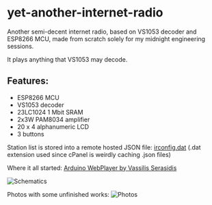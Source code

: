 # yet-another-internet-radio

Another semi-decent internet radio, based on VS1053 decoder and ESP8266 MCU, made from scratch solely for my midnight engineering sessions.

It plays anything that VS1053 may decode.

## Features:
- ESP8266 MCU
- VS1053 decoder
- 23LC1024 1 Mbit SRAM
- 2x3W PAM8034 amplifier
- 20 x 4 alphanumeric LCD
- 3 buttons

Station list is stored into a remote hosted JSON file: [irconfig.dat](http://pisicaverde.ro/irconfig.dat)
(.dat extension used since cPanel is weirdly caching .json files)

Where it all started: [Arduino WebPlayer by Vassilis Serasidis](https://www.serasidis.gr/circuits/Arduino_WebRadio_player/Arduino_WebRadio_player.htm)

![Schematics](https://lh3.googleusercontent.com/N3HAeYrSaEksZR7SAeC6bDKn3Zf736JcLFpJFX6m2_E5M2fhwSd6ob9YXm2dyn2qbhbEk39nLgL0Mvkkt5uZxvg_AR-2KNuTy6MeDfw3EU7If4DtibhLjMVV3SqZWCwt6JYe71qrP_KBDPVcBpP2rXTrXbCv-EroglRehAdI-0lWvGd7bT0UhcEYckQvQHHceN9txJOYZyKJrnPc9_9NUyHTcKbtZy3lVfEgtvv-6SuXpjy6Rxeh2Co4V333BUSAjwYJ9blcU1dFGI55C9QSsqvbakejQgssRWB6J0MOLdp1oGD8sXnVeORWIBDjfPRc9lQFc1WHz5tpq01dXfUR8ZwUUIH7xRjNVX53RNR8GW-d1dttV-qaaORuJH-vpT_G4RiBZzCq2WoQRtKoe2EcPMQpbcjJLHbnfizS96ViashzFZQgKnjh_updBHZ6WdNo4yvb6DNE9KH7Rfx2Nu1glKxyg26Z2OniJJfqbZbGSRbobMzX7zRZD4vVMFLVpaJAejQNc0P2krOb1jypTHbRwyFhh5E0S4UL2KxGJ5kTkvFT9jd0C3QUMBC4DopTRMuR20cu9pSzZ4ADvh8jqxdJaewrtuycekCb-6lCSirWvlzOXoMqMyyQeWiiIMq8O8ZP=w1031-h585-no)


Photos with some unfinished works:
![Photos](https://lh3.googleusercontent.com/1XV7Ls_McwR1Gsm5v5TV9fn4OgXxtyYwKhF4N0pbtUxZkLK-AJ_3BbRByZnaPsFHGnRmrSB4-NM1-y-37bpOmzYlDcUIYFG7DqUqtL0_aSErIsEDM2pZiXgCsvH87-BkYxhr2iyYx-zTD8TXKMG58-4CCrYCn_lhfvrpX_nn2MYjbkJNtugyFv1fWExW2Bc6kh7nYdf5U8Fsx8CgqCSo2tDRnU97J3-5wp0dA2dPwUVcuIfrcToctCsdJF6wKuKJT5sje99FZ4KVaTyUMkoYHvGARLS6fgmmm_1_-t4C1OFmWFnlYjiODMpxABFgRTQQP_K6War4XQ0XgWAAMSD2R5566XFzVjT8VCEhwcv2hvu656tV3AqROD9XF2EVWQmFERW8PdQ_JiIjAfo4UP52o01zxlj-B2W53liT_x_p-dtmv_Slv4s4kLjh0ZlWisIg1fRsYOcFMaMVZzC6V024FsJ9u4Ww9TbMUWU1pHQmUdj1dpWaxGULvnSKboC-iMU_DtGAkja28lw0pITdC6X-qJmEoagsvLOh0AU2MbtlxJYBaAKaLo73nrycmyqBV9Wee4x7HW1bUGSBvzzU9vpOPc08n7-g-ZBwN0pAT_I6vdwHhFvE_Lobo9MoU5z2d7F_GdAcbDQUDBn6dabq2U0O-rFYV-iZ16nE77qZSeS6WKdgsT75wy-mJ3CNew=s1080-no)
